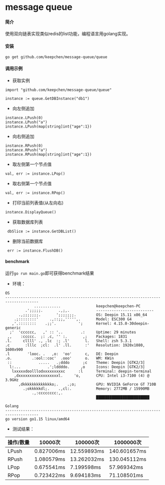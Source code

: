# message queue

#### 简介

使用双向链表实现类似redis的list功能，编程语言用golang实现。

#### 安装

```shell
go get github.com/keepchen/message-queue/queue
```

#### 调用示例

* 获取实例

```golang
import "github.com/keepchen/message-queue/queue"

instance := queue.GetDBInstance("db1")
```

* 向左侧追加

```golang
instance.LPush(0)
instance.LPush("a")
instance.LPush(map[string]int{"age":1})
```

* 向右侧追加

```golang
instance.RPush(0)
instance.RPush("a")
instance.RPush(map[string]int{"age":1})
```

* 取左侧第一个节点值

```golang
val, err := instance.LPop()
```

* 取右侧第一个节点值

```golang
val, err := instance.RPop()
```

* 打印当前列表值(从左向右)

```golang
instance.DisplayQueue()
```

* 获取数据库列表

```golang
 dbSlice := instance.GetDBList()
```

* 删除当前数据库

```golang
 err := instance.FlushDB()
```

#### benchmark

运行`go run main.go`即可获得benchmark结果

* 环境：

```
OS
-------------------------------------------------------------------------------------
             ............                keepchen@keepchen-PC 
         .';;;;;.       .,;,.            -------------------------- 
      .,;;;;;;;.       ';;;;;;;.         OS: Deepin 15.11 x86_64 
    .;::::::::'     .,::;;,''''',.       Model: ESC300 G4 
   ,'.::::::::    .;;'.          ';      Kernel: 4.15.0-30deepin-generic 
  ;'  'cccccc,   ,' :: '..        .:     Uptime: 29 minutes 
 ,,    :ccccc.  ;: .c, '' :.       ,;    Packages: 1831 
.l.     cllll' ., .lc  :; .l'       l.   Shell: zsh 5.3.1 
.c       :lllc  ;cl:  .l' .ll.      :'   Resolution: 1920x1080, 1600x900 
.l        'looc. .   ,o:  'oo'      c,   DE: Deepin 
.o.         .:ool::coc'  .ooo'      o.   WM: KWin 
 ::            .....   .;dddo      ;c    Theme: Deepin [GTK2/3] 
  l:...            .';lddddo.     ,o     Icons: Deepin [GTK2/3] 
   lxxxxxdoolllodxxxxxxxxxc      :l      Terminal: deepin-terminal 
    ,dxxxxxxxxxxxxxxxxxxl.     'o,       CPU: Intel i3-7100 (4) @ 3.9GHz 
      ,dkkkkkkkkkkkkko;.    .;o;         GPU: NVIDIA GeForce GT 710B 
        .;okkkkkdl;.    .,cl:.           Memory: 2772MB / 15990MB 
            .,:cccccccc:,.                
                                         ████████████████████████

Golang
-------------------------------------------------------------------------------------
go version go1.15 linux/amd64

```

* 测试结果：

| 操作/数量 | 10000次    | 100000次    | 1000000次    |
| --------- | ---------- | ----------- | ------------ |
| LPush     | 0.827006ms | 12.559893ms | 140.601657ms |
| RPush     | 1.080579ms | 13.262032ms | 130.045112ms |
| LPop      | 0.675541ms | 7.199598ms  | 57.969342ms  |
| RPop      | 0.723422ms | 9.694183ms  | 71.108501ms  |

